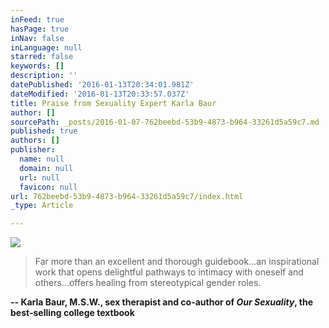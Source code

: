```yaml
---
inFeed: true
hasPage: true
inNav: false
inLanguage: null
starred: false
keywords: []
description: ''
datePublished: '2016-01-13T20:34:01.981Z'
dateModified: '2016-01-13T20:33:57.037Z'
title: Praise from Sexuality Expert Karla Baur
author: []
sourcePath: _posts/2016-01-07-762beebd-53b9-4873-b964-33261d5a59c7.md
published: true
authors: []
publisher:
  name: null
  domain: null
  url: null
  favicon: null
url: 762beebd-53b9-4873-b964-33261d5a59c7/index.html
_type: Article

---
```

![](https://the-grid-user-content.s3-us-west-2.amazonaws.com/9874a356-470c-4667-a862-d45fb0423b2e.jpg)

> Far more than an excellent and thorough guidebook...an inspirational work that opens delightful pathways to intimacy with oneself and others...offers healing from stereotypical gender roles.

**-- Karla Baur, M.S.W., sex therapist and co-author of _Our Sexuality_, the best-selling college textbook**